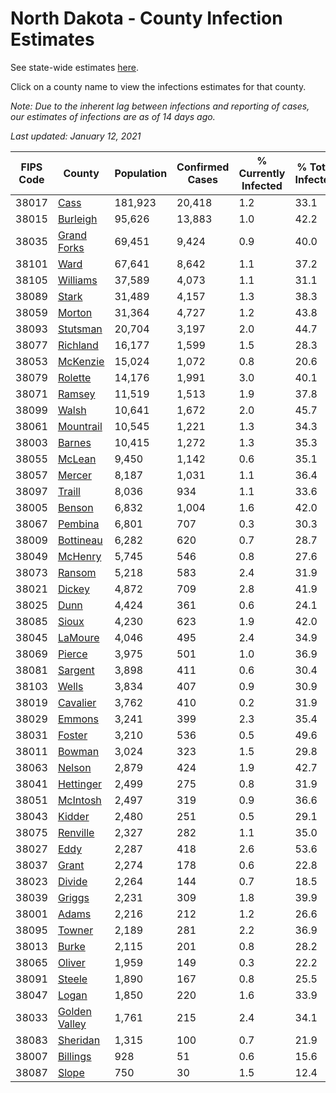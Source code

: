 # North Dakota - County Infection Estimates

See state-wide estimates [here](/infections/us-nd).

Click on a county name to view the infections estimates for that county.

*Note: Due to the inherent lag between infections and reporting of cases, our estimates of infections are as of 14 days ago.*

*Last updated: January 12, 2021*

|   FIPS Code |                         County |   Population |   Confirmed Cases |   % Currently Infected |   % Total Infected |
|-------------|--------------------------------|--------------|-------------------|------------------------|--------------------|
|       38017 |                   [Cass](cass) |      181,923 |            20,418 |                    1.2 |               33.1 |
|       38015 |           [Burleigh](burleigh) |       95,626 |            13,883 |                    1.0 |               42.2 |
|       38035 |     [Grand Forks](grand-forks) |       69,451 |             9,424 |                    0.9 |               40.0 |
|       38101 |                   [Ward](ward) |       67,641 |             8,642 |                    1.1 |               37.2 |
|       38105 |           [Williams](williams) |       37,589 |             4,073 |                    1.1 |               31.1 |
|       38089 |                 [Stark](stark) |       31,489 |             4,157 |                    1.3 |               38.3 |
|       38059 |               [Morton](morton) |       31,364 |             4,727 |                    1.2 |               43.8 |
|       38093 |           [Stutsman](stutsman) |       20,704 |             3,197 |                    2.0 |               44.7 |
|       38077 |           [Richland](richland) |       16,177 |             1,599 |                    1.5 |               28.3 |
|       38053 |           [McKenzie](mckenzie) |       15,024 |             1,072 |                    0.8 |               20.6 |
|       38079 |             [Rolette](rolette) |       14,176 |             1,991 |                    3.0 |               40.1 |
|       38071 |               [Ramsey](ramsey) |       11,519 |             1,513 |                    1.9 |               37.8 |
|       38099 |                 [Walsh](walsh) |       10,641 |             1,672 |                    2.0 |               45.7 |
|       38061 |         [Mountrail](mountrail) |       10,545 |             1,221 |                    1.3 |               34.3 |
|       38003 |               [Barnes](barnes) |       10,415 |             1,272 |                    1.3 |               35.3 |
|       38055 |               [McLean](mclean) |        9,450 |             1,142 |                    0.6 |               35.1 |
|       38057 |               [Mercer](mercer) |        8,187 |             1,031 |                    1.1 |               36.4 |
|       38097 |               [Traill](traill) |        8,036 |               934 |                    1.1 |               33.6 |
|       38005 |               [Benson](benson) |        6,832 |             1,004 |                    1.6 |               42.0 |
|       38067 |             [Pembina](pembina) |        6,801 |               707 |                    0.3 |               30.3 |
|       38009 |         [Bottineau](bottineau) |        6,282 |               620 |                    0.7 |               28.7 |
|       38049 |             [McHenry](mchenry) |        5,745 |               546 |                    0.8 |               27.6 |
|       38073 |               [Ransom](ransom) |        5,218 |               583 |                    2.4 |               31.9 |
|       38021 |               [Dickey](dickey) |        4,872 |               709 |                    2.8 |               41.9 |
|       38025 |                   [Dunn](dunn) |        4,424 |               361 |                    0.6 |               24.1 |
|       38085 |                 [Sioux](sioux) |        4,230 |               623 |                    1.9 |               42.0 |
|       38045 |             [LaMoure](lamoure) |        4,046 |               495 |                    2.4 |               34.9 |
|       38069 |               [Pierce](pierce) |        3,975 |               501 |                    1.0 |               36.9 |
|       38081 |             [Sargent](sargent) |        3,898 |               411 |                    0.6 |               30.4 |
|       38103 |                 [Wells](wells) |        3,834 |               407 |                    0.9 |               30.9 |
|       38019 |           [Cavalier](cavalier) |        3,762 |               410 |                    0.2 |               31.9 |
|       38029 |               [Emmons](emmons) |        3,241 |               399 |                    2.3 |               35.4 |
|       38031 |               [Foster](foster) |        3,210 |               536 |                    0.5 |               49.6 |
|       38011 |               [Bowman](bowman) |        3,024 |               323 |                    1.5 |               29.8 |
|       38063 |               [Nelson](nelson) |        2,879 |               424 |                    1.9 |               42.7 |
|       38041 |         [Hettinger](hettinger) |        2,499 |               275 |                    0.8 |               31.9 |
|       38051 |           [McIntosh](mcintosh) |        2,497 |               319 |                    0.9 |               36.6 |
|       38043 |               [Kidder](kidder) |        2,480 |               251 |                    0.5 |               29.1 |
|       38075 |           [Renville](renville) |        2,327 |               282 |                    1.1 |               35.0 |
|       38027 |                   [Eddy](eddy) |        2,287 |               418 |                    2.6 |               53.6 |
|       38037 |                 [Grant](grant) |        2,274 |               178 |                    0.6 |               22.8 |
|       38023 |               [Divide](divide) |        2,264 |               144 |                    0.7 |               18.5 |
|       38039 |               [Griggs](griggs) |        2,231 |               309 |                    1.8 |               39.9 |
|       38001 |                 [Adams](adams) |        2,216 |               212 |                    1.2 |               26.6 |
|       38095 |               [Towner](towner) |        2,189 |               281 |                    2.2 |               36.9 |
|       38013 |                 [Burke](burke) |        2,115 |               201 |                    0.8 |               28.2 |
|       38065 |               [Oliver](oliver) |        1,959 |               149 |                    0.3 |               22.2 |
|       38091 |               [Steele](steele) |        1,890 |               167 |                    0.8 |               25.5 |
|       38047 |                 [Logan](logan) |        1,850 |               220 |                    1.6 |               33.9 |
|       38033 | [Golden Valley](golden-valley) |        1,761 |               215 |                    2.4 |               34.1 |
|       38083 |           [Sheridan](sheridan) |        1,315 |               100 |                    0.7 |               21.9 |
|       38007 |           [Billings](billings) |          928 |                51 |                    0.6 |               15.6 |
|       38087 |                 [Slope](slope) |          750 |                30 |                    1.5 |               12.4 |